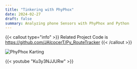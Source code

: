 ```yaml
---
title: "Tinkering with PhyPhox"
date: 2024-02-27
draft: false
summary: Analyzing phone Sensors with PhyPhox and Python
---
```


{{< callout type="info" >}}
Related Project Code is <https://github.com/JAlcocerT/Py_RouteTracker>
{{< /callout >}}




![PhyPhox Karting](/blog_img/IMG_20240302_132540.jpg)

{{< youtube "Ku3y3NJJURw" >}}